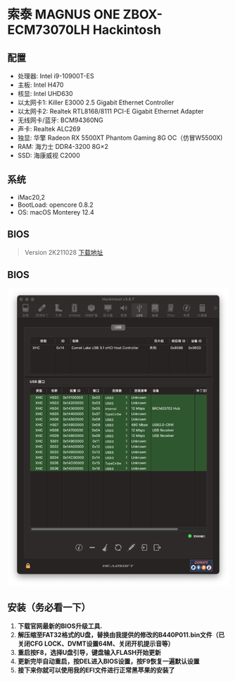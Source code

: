 # 	索泰 MAGNUS ONE ZBOX-ECM73070LH Hackintosh


## 配置

  * 处理器: Intel i9-10900T-ES
  * 主板: Intel H470
  * 核显: Intel UHD630
  * 以太网卡1: Killer E3000 2.5 Gigabit Ethernet Controller
  * 以太网卡2: Realtek RTL8168/8111 PCI-E Gigabit Ethernet Adapter
  * 无线网卡/蓝牙: BCM94360NG
  * 声卡: Realtek ALC269
* 独显: 华擎 Radeon RX 5500XT Phantom Gaming 8G OC（仿冒W5500X)
* RAM: 海力士 DDR4-3200 8G×2
* SSD: 海康威视 C2000

## 系统

* iMac20,2
* BootLoad: opencore 0.8.2
* OS: macOS Monterey 12.4


## BIOS

> Version 2K211028
> [下载地址](https://www.zotac.com/cn/files/download/mini_pcs?driver_type=238&m_pcs_series=179&m_pcs_os=2212&sku=ZBOX-ECM7307LH&skuSelect=ZBOX-ECM7307LH)

## BIOS

![interface](./Picture/interface.png)

## 安装（务必看一下）

1. **下载官网最新的BIOS升级工具.**
2. **解压缩至FAT32格式的U盘，替换由我提供的修改的B440P011.bin文件（已关闭CFG LOCK、DVMT设置64M、关闭开机提示音等）**
3. **重启按F8，选择U盘引导，键盘输入FLASH开始更新**
4. **更新完毕自动重启，按DEL进入BIOS设置，按F9恢复一遍默认设置**
5. **接下来你就可以使用我的EFI文件进行正常黑苹果的安装了**